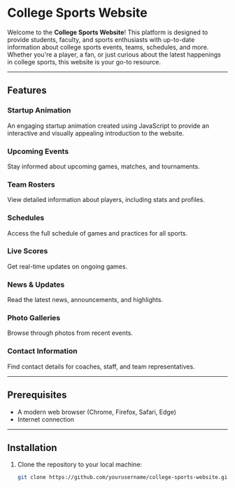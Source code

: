 # College Sports Website

Welcome to the **College Sports Website**! This platform is designed to provide students, faculty, and sports enthusiasts with up-to-date information about college sports events, teams, schedules, and more. Whether you're a player, a fan, or just curious about the latest happenings in college sports, this website is your go-to resource.

---

## Features

### Startup Animation
An engaging startup animation created using JavaScript to provide an interactive and visually appealing introduction to the website.

### Upcoming Events
Stay informed about upcoming games, matches, and tournaments.

### Team Rosters
View detailed information about players, including stats and profiles.

### Schedules
Access the full schedule of games and practices for all sports.

### Live Scores
Get real-time updates on ongoing games.

### News & Updates
Read the latest news, announcements, and highlights.

### Photo Galleries
Browse through photos from recent events.

### Contact Information
Find contact details for coaches, staff, and team representatives.

---

## Prerequisites

- A modern web browser (Chrome, Firefox, Safari, Edge)
- Internet connection

---

## Installation

1. Clone the repository to your local machine:
   ```bash
   git clone https://github.com/yourusername/college-sports-website.git
